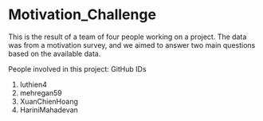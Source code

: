 # Motivation_Challenge
This is the result of a team of four people working on a project. The data was from a motivation survey, and we aimed to answer two main questions based on the available data.

People involved in this project:
GitHub IDs
1) luthien4    
2) mehregan59
3) XuanChienHoang
4) HariniMahadevan

